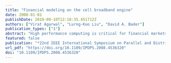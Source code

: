 ```yaml
---
title: "Financial modeling on the cell broadband engine"
date: 2008-01-01
publishDate: 2019-09-10T12:18:35.451712Z
authors: ["Virat Agarwal", "Lurng-Kuo Liu", "David A. Bader"]
publication_types: ["1"]
abstract: "High performance computing is critical for financial markets where analysts seek to accelerate complex optimizations such as pricing engines to maintain a competitive edge. In this paper we investigate the performance of financial workloads on the Sony-Toshiba- IBM Cell Broadband Engine, a heterogeneous multicore chip architected for intensive gaming applications and high performance computing. We analyze the use of Monte Carlo techniques for financial workloads and design efficient parallel implementations of different high performance pseudo and quasi random number generators as well as normalization techniques. Our implementation of the Mersenne Twister pseudo random number generator outperforms current Intel and AMD architectures by over an order of magnitude. Using these new routines, we optimize European option (EO) and collateralized debt obligation (CDO) pricing algorithms. Our Cell-optimized EO pricing achieves a speedup of over 2 in comparison with using RapidMind SDK for Cell, and comparing with GPU, a speedup of 1.26 as compared with using RapidMind SDK for GPU (NVIDIA GeForce 8800), and a speedup of 1.51 over NVIDIA GeForce 8800 (using CUDA). Our detailed analyses and performance results demonstrate that the Cell/B.E. processor is well suited for financial workloads and Monte Carlo simulation."
featured: false
publication: "*22nd IEEE International Symposium on Parallel and Distributed Processing, IPDPS 2008, Miami, Florida USA, April 14-18, 2008*"
url_pdf: "https://doi.org/10.1109/IPDPS.2008.4536320"
doi: "10.1109/IPDPS.2008.4536320"
---
```


